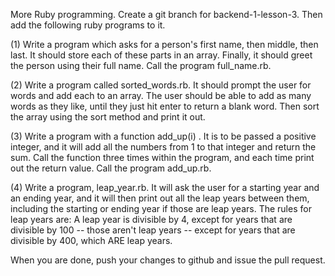 More Ruby programming. Create a git branch for backend-1-lesson-3. Then add the following ruby programs to it.

(1) Write a program which asks for a person's first name, then middle, then last. It should store each of these parts in an array. Finally, it should greet the person using their full name. Call the program full_name.rb.

(2) Write a program called sorted_words.rb. It should prompt the user for words and add each to an array. The user should be able to add as many words as they like, until they just hit enter to return a blank word. Then sort the array using the sort method and print it out.

(3) Write a program with a function add_up(i) . It is to be passed a positive integer, and it will add all the numbers from 1 to that integer and return the sum. Call the function three times within the program, and each time print out the return value. Call the program add_up.rb.

(4) Write a program, leap_year.rb. It will ask the user for a starting year and an ending year, and it will then print out all the leap years between them, including the starting or ending year if those are leap years. The rules for leap years are: A leap year is divisible by 4, except for years that are divisible by 100 -- those aren't leap years -- except for years that are divisible by 400, which ARE leap years.

When you are done, push your changes to github and issue the pull request.
